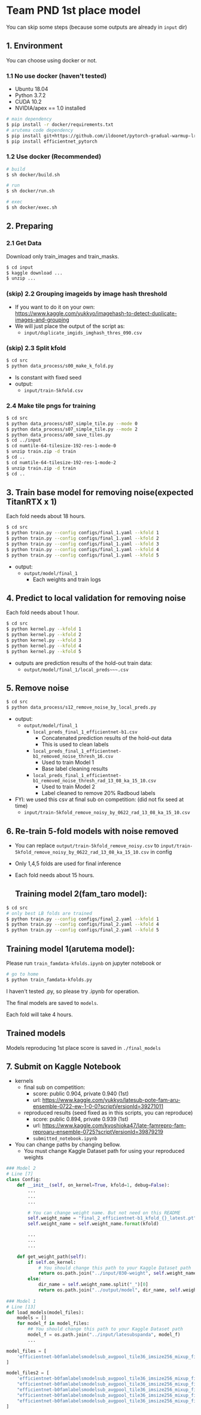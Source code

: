 # Team PND 1st place model

You can skip some steps (because some outputs are already in `input` dir)

## 1. Environment

You can choose using docker or not.

### 1.1 No use docker (haven't tested)

- Ubuntu 18.04
- Python 3.7.2
- CUDA 10.2
- NVIDIA/apex == 1.0 installed

```bash
# main dependency
$ pip install -r docker/requirements.txt
# arutema code dependency
$ pip install git+https://github.com/ildoonet/pytorch-gradual-warmup-lr.git
$ pip install efficientnet_pytorch
```

### 1.2 Use docker (Recommended)

```bash
# build
$ sh docker/build.sh

# run
$ sh docker/run.sh

# exec
$ sh docker/exec.sh
```

## 2. Preparing

### 2.1 Get Data

Download only train_images and train_masks.

```bash
$ cd input
$ kaggle download ...
$ unzip ...
```

### (skip) 2.2 Grouping imageids by image hash threshold

- If you want to do it on your own: https://www.kaggle.com/yukkyo/imagehash-to-detect-duplicate-images-and-grouping
- We will just place the output of the script as: 
  - `input/duplicate_imgids_imghash_thres_090.csv`

### (skip) 2.3 Split kfold

```bash
$ cd src
$ python data_process/s00_make_k_fold.py
```

- Is constant with fixed seed
- output:
  - `input/train-5kfold.csv`

### 2.4 Make tile pngs for training

```bash
$ cd src
$ python data_process/s07_simple_tile.py --mode 0
$ python data_process/s07_simple_tile.py --mode 2
$ python data_process/a00_save_tiles.py
$ cd ../input
$ cd numtile-64-tilesize-192-res-1-mode-0
$ unzip train.zip -d train
$ cd ..
$ cd numtile-64-tilesize-192-res-1-mode-2
$ unzip train.zip -d train
$ cd ..
```

## 3. Train base model for removing noise(expected TitanRTX x 1)

Each fold needs about 18 hours.

```bash
$ cd src
$ python train.py --config configs/final_1.yaml --kfold 1
$ python train.py --config configs/final_1.yaml --kfold 2
$ python train.py --config configs/final_1.yaml --kfold 3
$ python train.py --config configs/final_1.yaml --kfold 4
$ python train.py --config configs/final_1.yaml --kfold 5
```

- output:
  - `output/model/final_1`
    - Each weights and train logs

## 4. Predict to local validation for removing noise

Each fold needs about 1 hour.

```bash
$ cd src
$ python kernel.py --kfold 1
$ python kernel.py --kfold 2
$ python kernel.py --kfold 3
$ python kernel.py --kfold 4
$ python kernel.py --kfold 5
```

- outputs are prediction results of the hold-out train data:
  - `output/model/final_1/local_preds~~~.csv`

## 5. Remove noise

```bash
$ cd src
$ python data_process/s12_remove_noise_by_local_preds.py
```

- output:
  - `output/model/final_1`
    - `local_preds_final_1_efficientnet-b1.csv`
      - Concatenated prediction results of the hold-out data
      - This is used to clean labels
    - `local_preds_final_1_efficientnet-b1_removed_noise_thresh_16.csv`
      - Used to train Model 1
      - Base label cleaning results
    - `local_preds_final_1_efficientnet-b1_removed_noise_thresh_rad_13_08_ka_15_10.csv`
      - Used to train Model 2
      - Label cleaned to remove 20% Radboud labels
- FYI: we used this csv at final sub on competition: (did not fix seed at time)
  - `input/train-5kfold_remove_noisy_by_0622_rad_13_08_ka_15_10.csv`

## 6. Re-train 5-fold models with noise removed

- You can replace `output/train-5kfold_remove_noisy.csv` to `input/train-5kfold_remove_noisy_by_0622_rad_13_08_ka_15_10.csv` in config

- Only 1,4,5 folds are used for final inference

- Each fold needs about 15 hours.

  ## Training model 2(fam_taro model):

```bash
$ cd src
# only best LB folds are trained
$ python train.py --config configs/final_2.yaml --kfold 1
$ python train.py --config configs/final_2.yaml --kfold 4
$ python train.py --config configs/final_2.yaml --kfold 5
```

## Training model 1(arutema model):

Please run `train_famdata-kfolds.ipynb` on jupyter notebook or

```bash
# go to home
$ python train_famdata-kfolds.py
```

I haven't tested .py, so please try .ipynb for operation.

The final models are saved to `models`.

Each fold will take 4 hours.

## Trained models

Models reproducing 1st place score is saved in `./final_models`

## 7. Submit on Kaggle Notebook

- kernels
  - final sub on competition: 
    - score: public 0.904, private 0.940 (1st)
    - url: https://www.kaggle.com/yukkyo/latesub-pote-fam-aru-ensemble-0722-ew-1-0-0?scriptVersionId=39271011
  - reproduced results (seed fixed as in this scripts, you can reproduce)
    - score: public 0.894, private 0.939 (1st)
    - url: https://www.kaggle.com/kyoshioka47/late-famrepro-fam-reproaru-ensemble-0725?scriptVersionId=39879219
    - `submitted_notebook.ipynb`
- You can change paths by changing bellow.  
  - You must change Kaggle Dataset path for using your reproduced weights

```python
### Model 2
# Line [7]
class Config:
    def __init__(self, on_kernel=True, kfold=1, debug=False):
        ...
        ...
        ...

        # You can change weight name. But not need on this README
        self.weight_name = "final_2_efficientnet-b1_kfold_{}_latest.pt"
        self.weight_name = self.weight_name.format(kfold)

        ...
        ...
        ...

    def get_weight_path(self):
        if self.on_kernel:
            # You should change this path to your Kaggle Dataset path
            return os.path.join("../input/030-weight", self.weight_name)
        else:
            dir_name = self.weight_name.split("_")[0]
            return os.path.join("../output/model", dir_name, self.weight_name)
       
### Model 1
# Line [13]
def load_models(model_files):
    models = []
    for model_f in model_files:
        ## You should change this path to your Kaggle Dataset path
        model_f = os.path.join("../input/latesubspanda", model_f)
        ...

model_files = [
    'efficientnet-b0famlabelsmodelsub_avgpool_tile36_imsize256_mixup_final_epoch20_fold0.pth',
]

model_files2 = [
    'efficientnet-b0famlabelsmodelsub_avgpool_tile36_imsize256_mixup_final_epoch20_fold0.pth',
    "efficientnet-b0famlabelsmodelsub_avgpool_tile36_imsize256_mixup_final_epoch20_fold1.pth",
    "efficientnet-b0famlabelsmodelsub_avgpool_tile36_imsize256_mixup_final_epoch20_fold2.pth",
    "efficientnet-b0famlabelsmodelsub_avgpool_tile36_imsize256_mixup_final_epoch20_fold3.pth",
    "efficientnet-b0famlabelsmodelsub_avgpool_tile36_imsize256_mixup_final_epoch20_fold4.pth"
]
        
```

